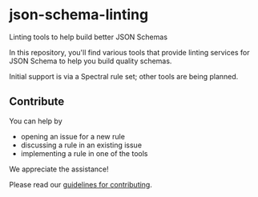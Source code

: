 # json-schema-linting
Linting tools to help build better JSON Schemas

In this repository, you'll find various tools that provide linting services for JSON Schema to help you build quality schemas.

Initial support is via a Spectral rule set; other tools are being planned.

## Contribute

You can help by

- opening an issue for a new rule
- discussing a rule in an existing issue
- implementing a rule in one of the tools

We appreciate the assistance!

Please read our [guidelines for contributing](https://github.com/json-schema-org/json-schema-linting/blob/main/CONTRIBUTING.md).